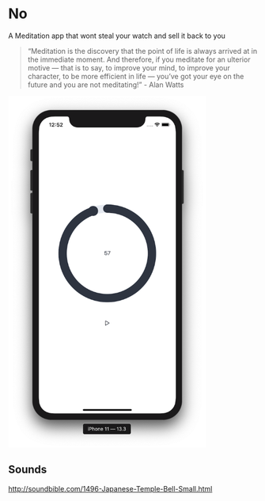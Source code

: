# No
A Meditation app that wont steal your watch and sell it back to you

> “Meditation is the discovery that the point of life is always arrived at in the immediate moment. And therefore, if you meditate for an ulterior motive — that is to say, to improve your mind, to improve your character, to be more efficient in life — you’ve got your eye on the future and you are not meditating!” - Alan Watts

<img src="docs/images/appshot1.png" width="400">

## Sounds
http://soundbible.com/1496-Japanese-Temple-Bell-Small.html
